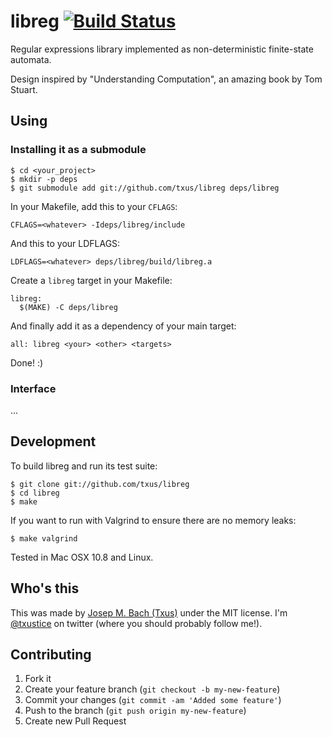 # libreg [![Build Status](https://travis-ci.org/txus/libreg.png)](https://travis-ci.org/txus/libreg)

Regular expressions library implemented as non-deterministic finite-state
automata.

Design inspired by "Understanding Computation", an amazing book by Tom Stuart.

## Using

### Installing it as a submodule

    $ cd <your_project>
    $ mkdir -p deps
    $ git submodule add git://github.com/txus/libreg deps/libreg

In your Makefile, add this to your `CFLAGS`:

    CFLAGS=<whatever> -Ideps/libreg/include

And this to your LDFLAGS:

    LDFLAGS=<whatever> deps/libreg/build/libreg.a

Create a `libreg` target in your Makefile:

```make
libreg:
  $(MAKE) -C deps/libreg
```

And finally add it as a dependency of your main target:

```make
all: libreg <your> <other> <targets>
```

Done! :)

### Interface

...

## Development

To build libreg and run its test suite:

    $ git clone git://github.com/txus/libreg
    $ cd libreg
    $ make

If you want to run with Valgrind to ensure there are no memory leaks:

    $ make valgrind

Tested in Mac OSX 10.8 and Linux.

## Who's this

This was made by [Josep M. Bach (Txus)](http://txustice.me) under the MIT
license. I'm [@txustice][twitter] on twitter (where you should probably follow
me!).

## Contributing

1. Fork it
2. Create your feature branch (`git checkout -b my-new-feature`)
3. Commit your changes (`git commit -am 'Added some feature'`)
4. Push to the branch (`git push origin my-new-feature`)
5. Create new Pull Request

[twitter]: https://twitter.com/txustice